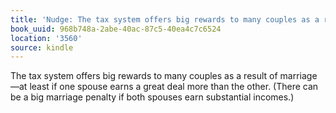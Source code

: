 ```yaml
---
title: 'Nudge: The tax system offers big rewards to many couples as a resul…'
book_uuid: 968b748a-2abe-40ac-87c5-40ea4c7c6524
location: '3560'
source: kindle
---
```


The tax system offers big rewards to many couples as a result of marriage—at least if one spouse earns a great deal more than the other. (There can be a big marriage penalty if both spouses earn substantial incomes.)